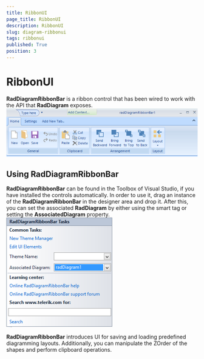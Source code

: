 ```yaml
---
title: RibbonUI
page_title: RibbonUI
description: RibbonUI
slug: diagram-ribbonui
tags: ribbonui
published: True
position: 3
---
```


# RibbonUI



__RadDiagramRibbonBar__ is a ribbon control that has been wired to work with the API that
        __RadDiagram__ exposes.
      ![diagram-ribbonUI 001](images/diagram-ribbonUI001.png)

## Using RadDiagramRibbonBar

__RadDiagramRibbonBar__ can be found in the Toolbox of Visual Studio, if you have installed the controls automatically.
          In order to use it, drag an instance of the __RadDiagramRibbonBar__ in the designer area and drop it. 
          After this, you can set the associated __RadDiagram__ by either using the smart tag or setting the
          __AssociatedDiagram__ property.![diagram-ribbonUI 002](images/diagram-ribbonUI002.png)

__RadDiagramRibbonBar__ introduces UI for saving and loading predefined diagramming layouts. Additionally, you
          can manipulate the ZOrder of the shapes and perform clipboard operations.
        

